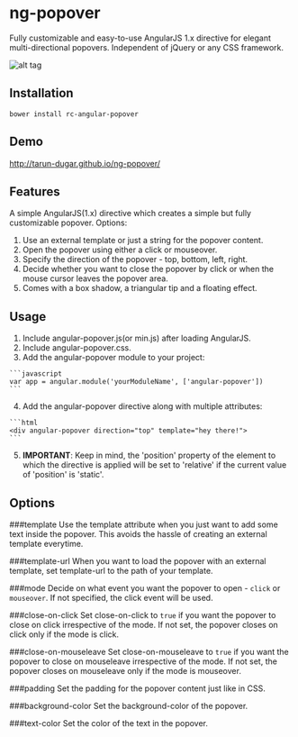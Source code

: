 # ng-popover
Fully customizable and easy-to-use AngularJS 1.x directive for elegant multi-directional popovers. Independent of jQuery or any CSS framework.

![alt tag](https://raw.githubusercontent.com/tarun-dugar/ng-popover/gh-pages/angular-popover.png)

Installation
-----
```code
bower install rc-angular-popover
```

Demo
--------
  http://tarun-dugar.github.io/ng-popover/  

Features
-----------
A simple AngularJS(1.x) directive which creates a simple but fully customizable popover. Options:

  1. Use an external template or just a string for the popover content.
  2. Open the popover using either a click or mouseover.
  3. Specify the direction of the popover - top, bottom, left, right.
  4. Decide whether you want to close the popover by click or when the mouse cursor leaves the popover area.
  5. Comes with a box shadow, a triangular tip and a floating effect.

Usage
-----
  1. Include angular-popover.js(or min.js) after loading AngularJS.
  2. Include angular-popover.css. 
  3. Add the angular-popover module to your project:
  
    ```javascript
    var app = angular.module('yourModuleName', ['angular-popover'])
    ```
  4. Add the angular-popover directive along with multiple attributes:
  
    ```html
    <div angular-popover direction="top" template="hey there!">
    ```
  5. **IMPORTANT**: Keep in mind, the 'position' property of the element to which the directive is applied will be set to 'relative' if the current value of 'position' is 'static'.  

Options
-------
###template
Use the template attribute when you just want to add some text inside the popover. This avoids the hassle of creating an external template everytime.

###template-url
When you want to load the popover with an external template, set template-url to the path of your template.

###mode
Decide on what event you want the popover to open - `click` or `mouseover`. If not specified, the click event will be used.

###close-on-click
Set close-on-click to `true` if you want the popover to close on click irrespective of the mode. If not set, the popover closes on click only if the mode is click.

###close-on-mouseleave
Set close-on-mouseleave to `true` if you want the popover to close on mouseleave irrespective of the mode. If not set, the popover closes on mouseleave only if the mode is mouseover.

###padding
Set the padding for the popover content just like in CSS.

###background-color
Set the background-color of the popover.

###text-color
Set the color of the text in the popover.

